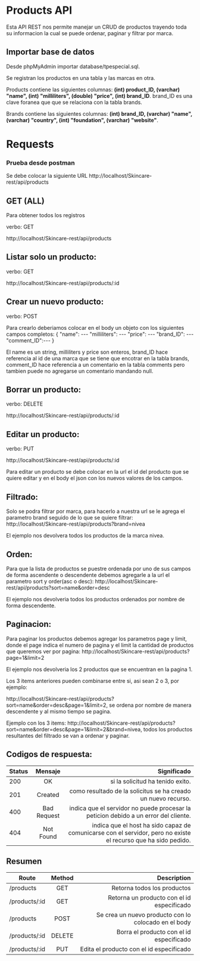 # Products API
Esta API REST nos permite manejar un CRUD de productos trayendo toda su informacion la cual se puede ordenar, paginar y filtrar por marca.

## Importar base de datos
Desde phpMyAdmin importar database/tpespecial.sql.

Se registran los productos en una tabla y las marcas en otra.

Products contiene las siguientes columnas: **(int) product_ID, (varchar) "name", (int) "milliliters", (double) "price", (int) brand_ID**. brand_ID es una clave foranea que que se relaciona con la tabla brands.

Brands contiene las siguientes columnas: **(int) brand_ID, (varchar) "name", (varchar) "country", (int) "foundation", (varchar) "website"**. 



 
# Requests
### Prueba desde postman
Se debe colocar la siguiente URL http://localhost/Skincare-rest/api/products

## GET (ALL)
Para obtener todos los registros

verbo: GET

http://localhost/Skincare-rest/api/products

## Listar solo un producto:
verbo: GET

http://localhost/Skincare-rest/api/products/:id


## Crear un nuevo producto:
verbo: POST

Para crearlo deberiamos colocar en el body un objeto con los siguientes campos completos:
{
        "name": ---
        "milliliters": ---
        "price": ---
        "brand_ID": ---
        "comment_ID":---
}

El name es un string, milliliters y price son enteros, brand_ID hace referencia 
al id de una marca que se tiene que encotrar en la tabla brands, comment_ID
hace referencia a un comentario en la tabla comments pero tambien puede no agregarse
un comentario mandando null.


## Borrar un producto:
verbo: DELETE

http://localhost/Skincare-rest/api/products/:id

## Editar un producto:
verbo: PUT

http://localhost/Skincare-rest/api/products/:id

Para editar un producto se debe colocar en la url el id del producto que se quiere editar y en el body el json con los nuevos valores de los campos.


## Filtrado:
Solo se podra filtrar por marca, para hacerlo a nuestra url se le agrega el parametro
brand seguido de lo que se quiere filtrar:
http://localhost/Skincare-rest/api/products?brand=nivea

El ejemplo nos devolvera todos los productos de la marca nivea.

## Orden: 
Para que la lista de productos se puestre ordenada por uno de sus campos de forma ascendente
o descendente debemos agregarle a la url el parametro sort y order(asc o desc):
http://localhost/Skincare-rest/api/products?sort=name&order=desc

El ejemplo nos devolveria todos los productos ordenados por nombre de forma descendente.

## Paginacion:
Para paginar los productos debemos agregar los parametros page y limit, donde el page indica
el numero de pagina y el limit la cantidad de productos que queremos ver por pagina:
http://localhost/Skincare-rest/api/products?page=1&limit=2

El ejemplo nos devolveria los 2 productos que se encuentran en la pagina 1.


Los 3 items anteriores pueden combinarse entre si, asi sean 2 o 3, por ejemplo:

http://localhost/Skincare-rest/api/products?sort=name&order=desc&page=1&limit=2, se ordena
por nombre de manera descendente y al mismo tiempo se pagina.

Ejemplo con los 3 items: http://localhost/Skincare-rest/api/products?sort=name&order=desc&page=1&limit=2&brand=nivea, todos los productos
resultantes del filtrado se van a ordenar y paginar.

## Codigos de respuesta:
|Status| Mensaje    |Significado
|----  |:----------:|-----------------------------------------------------:
|200   |OK          | si la solicitud ha tenido exito.
|201   |Created     | como resultado de la solicitus se ha creado un nuevo recurso.
|400   | Bad Request| indica que el servidor no puede procesar la peticion debido a un error del cliente.
|404   |Not Found   |indica que el host ha sido capaz de comunicarse con el servidor, pero no existe el recurso que ha sido pedido.

## Resumen
|Route		      | Method	  |   Description
|---------------|:---------:|-----------------------------------------------------:
|/products	    | GET	      | Retorna todos los productos
|/products/:id 	|GET	      | Retorna un producto con el id especificado
|/products	    |  POST	    |Se crea un nuevo producto con lo colocado en el body
|/products/:id	| DELETE	  |Borra el producto con el id especificado
|/products/:id	|  PUT	    | Edita el producto con el id especificado
